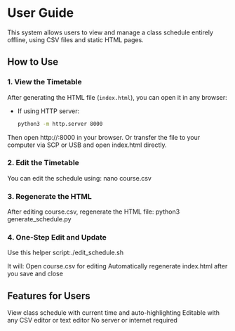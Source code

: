 # User Guide

This system allows users to view and manage a class schedule entirely offline, using CSV files and static HTML pages.

## How to Use

### 1. View the Timetable

After generating the HTML file (`index.html`), you can open it in any browser:

- If using HTTP server:
  ```bash
  python3 -m http.server 8000

Then open http://<your-pi-ip>:8000 in your browser.
Or transfer the file to your computer via SCP or USB and open index.html directly.

### 2. Edit the Timetable
You can edit the schedule using: nano course.csv
### 3. Regenerate the HTML
After editing course.csv, regenerate the HTML file: python3 generate_schedule.py
### 4. One-Step Edit and Update
Use this helper script:./edit_schedule.sh

It will:
Open course.csv for editing
Automatically regenerate index.html after you save and close

## Features for Users
View class schedule with current time and auto-highlighting
Editable with any CSV editor or text editor
No server or internet required
